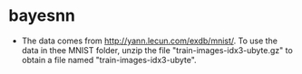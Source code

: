 bayesnn
=======

* The data comes from http://yann.lecun.com/exdb/mnist/. To use the data in thee MNIST folder, unzip the file "train-images-idx3-ubyte.gz" to obtain a file named "train-images-idx3-ubyte". 
